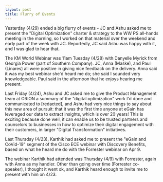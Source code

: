 ```yaml
---
layout: post
title: Flurry of Events
---
```


Yesterday (4/29) ended a big flurry of events - JC and Ashu asked me
to present the "Digital Optimization" charter & strategy to the WW PS
all-hands meeting in the morning, so I worked on that material over
the weekend and early part of the week with JC. Reportedly, JC said
Ashu was happy with it, and I was glad to hear that.

The KM World Webinar was 11am Tuesday (4/28) with Danyelle Myrick from
Georgia Power (part of Southern Company). JC, Anna (Maske), and Paul
(Linares) all were positive in giving nice feedback on the
delivery. Anna said it was my best webinar she'd heard me do; she said
I sounded very knowledgeable. Paul said in the afternoon that he
enjoys hearing me present.

Last Friday (4/24), Ashu and JC asked me to give the Product
Management team at ORION a summary of the "digital optimization" work
I'd done and communicated to [redacted], and Ashu had very nice things
to say about this new area of pursuit: that it was the first time
anyone at eGain has leveraged our data to extract insights, which is
over 20 years! This is exciting because done well, it can enable us to
be trusted partners and counselors to businesses in how to optimize
their digital engagement with their customers, in larger "Digital
Transformation" initiatives.

Last Thursday (4/23), Karthik had asked me to present the "eGain and
CoVid-19" segment of the Cisco ECE webinar with Discovery Benefits,
based on what he heard me do with the Forrester webinar on Apr 9.

The webinar Karthik had attended was Thursday (4/9) with Forrester,
again with Anna as my handler. Other than going over time (Forrester
co-speaker), I thought it went ok, and Karthik heard enough to invite
me to present with him on 4/23.